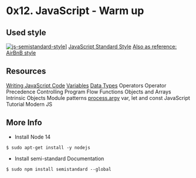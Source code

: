 # 0x12. JavaScript - Warm up

## Used style

[![js-semistandard-style](https://raw.githubusercontent.com/standard/semistandard/master/badge.svg)](https://github.com/standard/semistandard)]
[JavaScript Standard Style](https://standardjs.com/rules.html)
[Also as reference: AirBnB style](https://github.com/airbnb/javascript)


## Resources

[Writing JavaScript Code](https://developer.mozilla.org/en-US/docs/Learn/Getting_started_with_the_web/JavaScript_basics)
[Variables](https://developer.mozilla.org/en-US/docs/Learn/JavaScript/First_steps/Variables)
[Data Types]()
Operators
Operator Precedence
Controlling Program Flow
Functions
Objects and Arrays
Intrinsic Objects
Module patterns
[process.argv](https://nodejs.org/api/process.html#process_process_argv)
var, let and const
JavaScript Tutorial
Modern JS

## More Info

* Install Node 14
```$ curl -sL https://deb.nodesource.com/setup_14.x | sudo -E bash -
$ sudo apt-get install -y nodejs
```
* Install semi-standard
Documentation

```
$ sudo npm install semistandard --global
```
